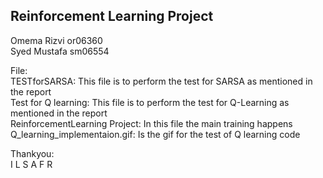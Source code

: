 ## Reinforcement Learning Project
Omema Rizvi or06360 \
Syed Mustafa sm06554


File: \
TESTforSARSA: This file is to perform the test for SARSA as mentioned in the report \
Test for Q learning: This file is to perform the test for Q-Learning as mentioned in the report \
ReinforcementLearning Project: In this file the main training happens
Q_learning_implementaion.gif: Is the gif for the test of Q learning code



Thankyou: \
I L S A F R



